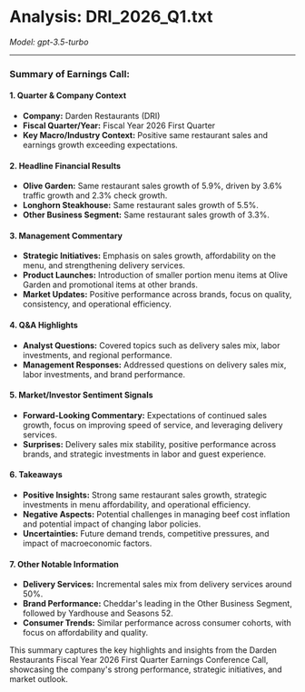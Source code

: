 # Analysis: DRI_2026_Q1.txt

*Model: gpt-3.5-turbo*

---

### Summary of Earnings Call:

#### 1. **Quarter & Company Context**
- **Company:** Darden Restaurants (DRI)
- **Fiscal Quarter/Year:** Fiscal Year 2026 First Quarter
- **Key Macro/Industry Context:** Positive same restaurant sales and earnings growth exceeding expectations.

#### 2. **Headline Financial Results**
- **Olive Garden:** Same restaurant sales growth of 5.9%, driven by 3.6% traffic growth and 2.3% check growth.
- **Longhorn Steakhouse:** Same restaurant sales growth of 5.5%.
- **Other Business Segment:** Same restaurant sales growth of 3.3%.

#### 3. **Management Commentary**
- **Strategic Initiatives:** Emphasis on sales growth, affordability on the menu, and strengthening delivery services.
- **Product Launches:** Introduction of smaller portion menu items at Olive Garden and promotional items at other brands.
- **Market Updates:** Positive performance across brands, focus on quality, consistency, and operational efficiency.

#### 4. **Q&A Highlights**
- **Analyst Questions:** Covered topics such as delivery sales mix, labor investments, and regional performance.
- **Management Responses:** Addressed questions on delivery sales mix, labor investments, and brand performance.

#### 5. **Market/Investor Sentiment Signals**
- **Forward-Looking Commentary:** Expectations of continued sales growth, focus on improving speed of service, and leveraging delivery services.
- **Surprises:** Delivery sales mix stability, positive performance across brands, and strategic investments in labor and guest experience.

#### 6. **Takeaways**
- **Positive Insights:** Strong same restaurant sales growth, strategic investments in menu affordability, and operational efficiency.
- **Negative Aspects:** Potential challenges in managing beef cost inflation and potential impact of changing labor policies.
- **Uncertainties:** Future demand trends, competitive pressures, and impact of macroeconomic factors.

#### 7. **Other Notable Information**
- **Delivery Services:** Incremental sales mix from delivery services around 50%.
- **Brand Performance:** Cheddar's leading in the Other Business Segment, followed by Yardhouse and Seasons 52.
- **Consumer Trends:** Similar performance across consumer cohorts, with focus on affordability and quality.

This summary captures the key highlights and insights from the Darden Restaurants Fiscal Year 2026 First Quarter Earnings Conference Call, showcasing the company's strong performance, strategic initiatives, and market outlook.